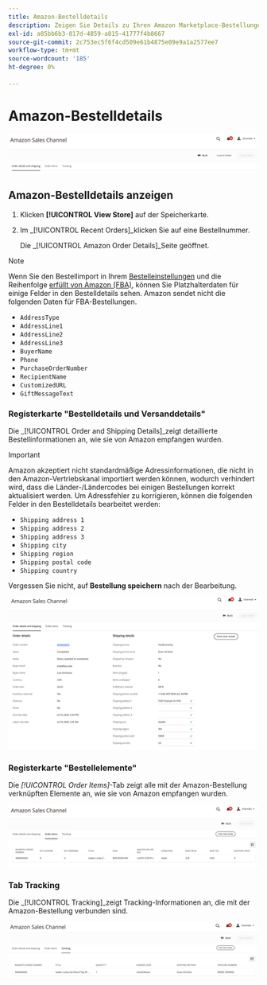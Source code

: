 ```yaml
---
title: Amazon-Bestelldetails
description: Zeigen Sie Details zu Ihren Amazon Marketplace-Bestellungen in der Adobe Commerce oder Magento Open Source Admin an.
exl-id: a85bb6b3-817d-4859-a815-41777f4b8667
source-git-commit: 2c753ec5f6f4cd509e61b4875e09e9a1a2577ee7
workflow-type: tm+mt
source-wordcount: '185'
ht-degree: 0%

---
```


# Amazon-Bestelldetails

![Amazon-Bestelldetails](assets/amazon-order-details-header.png)

## Amazon-Bestelldetails anzeigen

1. Klicken **[!UICONTROL View Store]** auf der Speicherkarte.

1. Im _[!UICONTROL Recent Orders]_klicken Sie auf eine Bestellnummer.

   Die _[!UICONTROL Amazon Order Details]_Seite geöffnet.

>[!NOTE]
>
>Wenn Sie den Bestellimport in Ihrem [Bestelleinstellungen](./order-settings.md) und die Reihenfolge [erfüllt von Amazon (FBA)](./fulfilled-by.md), können Sie Platzhalterdaten für einige Felder in den Bestelldetails sehen. Amazon sendet nicht die folgenden Daten für FBA-Bestellungen.
>
> - `AddressType`
> - `AddressLine1`
> - `AddressLine2`
> - `AddressLine3`
> - `BuyerName`
> - `Phone`
> - `PurchaseOrderNumber`
> - `RecipientName`
> - `CustomizedURL`
> - `GiftMessageText`


### Registerkarte &quot;Bestelldetails und Versanddetails&quot;

Die _[!UICONTROL Order and Shipping Details]_zeigt detaillierte Bestellinformationen an, wie sie von Amazon empfangen wurden.

>[!IMPORTANT]
>
>Amazon akzeptiert nicht standardmäßige Adressinformationen, die nicht in den Amazon-Vertriebskanal importiert werden können, wodurch verhindert wird, dass die Länder-/Ländercodes bei einigen Bestellungen korrekt aktualisiert werden. Um Adressfehler zu korrigieren, können die folgenden Felder in den Bestelldetails bearbeitet werden:
>
>- `Shipping address 1`
>- `Shipping address 2`
>- `Shipping address 3`
>- `Shipping city`
>- `Shipping region`
>- `Shipping postal code`
>- `Shipping country`
>
>Vergessen Sie nicht, auf **Bestellung speichern** nach der Bearbeitung.

![Bestelldetails und Versanddetails](assets/amazon-order-details.png)

### Registerkarte &quot;Bestellelemente&quot;

Die _[!UICONTROL Order Items]_-Tab zeigt alle mit der Amazon-Bestellung verknüpften Elemente an, wie sie von Amazon empfangen wurden.

![Bestellelementdetails](assets/amazon-order-item-details.png)

### Tab Tracking

Die _[!UICONTROL Tracking]_zeigt Tracking-Informationen an, die mit der Amazon-Bestellung verbunden sind.

![Tracking-Details](assets/amazon-order-tracking-details.png)
